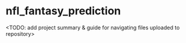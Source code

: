 # nfl_fantasy_prediction

<TODO: add project summary & guide for navigating files uploaded to repository>
